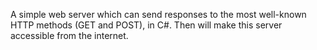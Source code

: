 A simple web server which can send responses to the most well-known HTTP methods (GET and POST), in C#. 
Then will make this server accessible from the internet.
